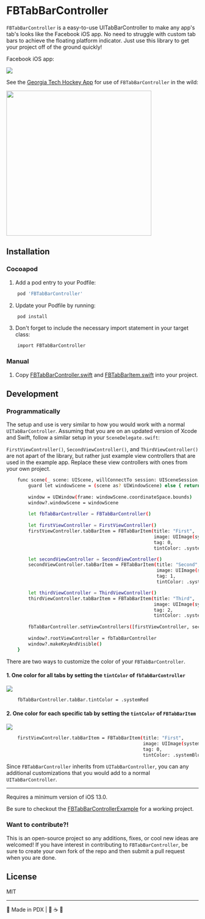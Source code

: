 # FBTabBarController

`FBTabBarController` is a easy-to-use UITabBarController to make any app's tab's looks like the Facebook iOS app. No need to struggle with custom tab bars to achieve the floating platform indicator. Just use this library to get your project off of the ground quickly!

Facebook iOS app:

<img src="https://media.giphy.com/media/iDBudPIGhwfysYTiuu/giphy.gif">

See the [Georgia Tech Hockey App](https://github.com/calebrudnicki/gthockey-iOS) for use of `FBTabBarController` in the wild:

<img src="https://media.giphy.com/media/kdKmtP9Y8XYJJ63BHs/giphy.gif" height="380px">

## Installation

### Cocoapod

1. Add a pod entry to your Podfile: 
```sh
    pod 'FBTabBarController'
```
2. Update your Podfile by running:
```sh
    pod install
```
3. Don't forget to include the necessary import statement in your target class:
```sh
    import FBTabBarController
```

### Manual

1. Copy [FBTabBarController.swift](https://github.com/calebrudnicki/FBTabBarController/blob/master/FBTabBarController/FBTabBarController/FBTabBarController.swift) and [FBTabBarItem.swift](https://github.com/calebrudnicki/FBTabBarController/blob/master/FBTabBarController/FBTabBarController/FBTabBarItem.swift) into your project.

## Development

### Programmatically

The setup and use is very similar to how you would work with a normal `UITabBarController`. Assuming that you are on an updated version of Xcode and Swift, follow a similar setup in your `SceneDelegate.swift`:

`FirstViewController()`, `SecondViewController()`, and `ThirdViewController()` are not apart of the library, but rather just example view controllers that are used in the example app. Replace these view controllers with ones from your own project.

```sh
    func scene(_ scene: UIScene, willConnectTo session: UISceneSession, options connectionOptions: UIScene.ConnectionOptions) {
        guard let windowScene = (scene as? UIWindowScene) else { return }
        
        window = UIWindow(frame: windowScene.coordinateSpace.bounds)
        window?.windowScene = windowScene
        
        let fbTabBarController = FBTabBarController()
        
        let firstViewController = FirstViewController()
        firstViewController.tabBarItem = FBTabBarItem(title: "First",
                                                      image: UIImage(systemName: "1.circle.fill"),
                                                      tag: 0,
                                                      tintColor: .systemBlue)

        let secondViewController = SecondViewController()
        secondViewController.tabBarItem = FBTabBarItem(title: "Second",
                                                       image: UIImage(systemName: "2.circle.fill"),
                                                       tag: 1,
                                                       tintColor: .systemTeal)

        let thirdViewController = ThirdViewController()
        thirdViewController.tabBarItem = FBTabBarItem(title: "Third",
                                                      image: UIImage(systemName: "3.circle.fill"),
                                                      tag: 2,
                                                      tintColor: .systemRed)
        
        fbTabBarController.setViewControllers([firstViewController, secondViewController, thirdViewController], animated: true)
        
        window?.rootViewController = fbTabBarController
        window?.makeKeyAndVisible()
    }
```

There are two ways to customize the color of your `FBTabBarController`.

#### 1. One color for all tabs by setting the `tintColor` of `fbTabBarController`
<img src="https://media.giphy.com/media/j2kIrMJCKxIsoVR4yk/giphy.gif">

```sh
    fbTabBarController.tabBar.tintColor = .systemRed
```

#### 2. One color for each specific tab by setting the `tintColor` of `FBTabBarItem`
<img src="https://media.giphy.com/media/htXh82hSZc9A830tkd/giphy.gif">

```sh
    firstViewController.tabBarItem = FBTabBarItem(title: "First",
                                                  image: UIImage(systemName: "1.circle.fill"),
                                                  tag: 0,
                                                  tintColor: .systemBlue)
```

Since `FBTabBarController` inherits from `UITabBarController`, you can any additional customizations that you would add to a normal `UITabBarController`.

---

Requires a minimum version of iOS 13.0.

Be sure to checkout the [FBTabBarControllerExample](https://github.com/calebrudnicki/FBTabBarController/tree/master/FBTabBarControllerExample) for a working project.

### Want to contribute?!
This is an open-source project so any additions, fixes, or cool new ideas are welcomed! If you have interest in contributing to `FBTabBarController`, be sure to create your own fork of the repo and then submit a pull request when you are done.

License
----
MIT

---

📍 Made in PDX | 🌲 ☕️ 👟
